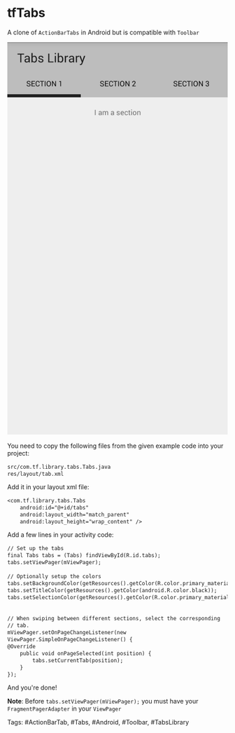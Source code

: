 tfTabs
======

A clone of `ActionBarTabs` in Android but is compatible with `Toolbar`

![Screenshot](./Screenshot.png)

You need to copy the following files from the given example code into your project:

    src/com.tf.library.tabs.Tabs.java
    res/layout/tab.xml
    
Add it in your layout xml file:

    <com.tf.library.tabs.Tabs
        android:id="@+id/tabs"
        android:layout_width="match_parent"
        android:layout_height="wrap_content" />

Add a few lines in your activity code:

    // Set up the tabs
    final Tabs tabs = (Tabs) findViewById(R.id.tabs);
    tabs.setViewPager(mViewPager);
    
    // Optionally setup the colors
    tabs.setBackgroundColor(getResources().getColor(R.color.primary_material_light));
    tabs.setTitleColor(getResources().getColor(android.R.color.black));
    tabs.setSelectionColor(getResources().getColor(R.color.primary_material_dark));


    // When swiping between different sections, select the corresponding
    // tab.
    mViewPager.setOnPageChangeListener(new ViewPager.SimpleOnPageChangeListener() {
    @Override
        public void onPageSelected(int position) {
            tabs.setCurrentTab(position);
        }
    });
    
And you're done!

**Note**: Before `tabs.setViewPager(mViewPager);` you must have your `FragmentPagerAdapter` in your `ViewPager`

Tags: #ActionBarTab, #Tabs, #Android, #Toolbar, #TabsLibrary